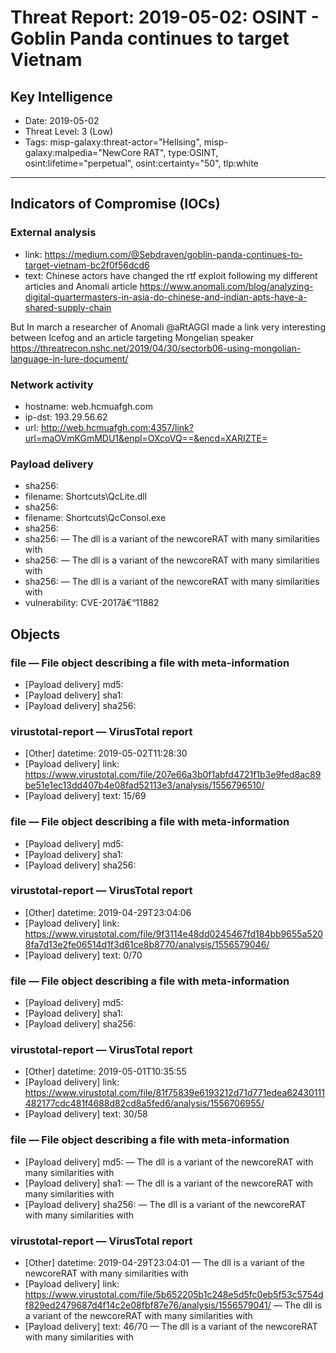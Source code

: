 # Threat Report: 2019-05-02: OSINT - Goblin Panda continues to target Vietnam


## Key Intelligence
* Date: 2019-05-02
* Threat Level: 3 (Low)
* Tags: misp-galaxy:threat-actor="Hellsing", misp-galaxy:malpedia="NewCore RAT", type:OSINT, osint:lifetime="perpetual", osint:certainty="50", tlp:white

---

## Indicators of Compromise (IOCs)
### External analysis
* link: https://medium.com/@Sebdraven/goblin-panda-continues-to-target-vietnam-bc2f0f56dcd6
* text: Chinese actors have changed the rtf exploit following my different articles and Anomali article https://www.anomali.com/blog/analyzing-digital-quartermasters-in-asia-do-chinese-and-indian-apts-have-a-shared-supply-chain

But In march a researcher of Anomali @aRtAGGI made a link very interesting between Icefog and an article targeting Mongelian speaker https://threatrecon.nshc.net/2019/04/30/sectorb06-using-mongolian-language-in-lure-document/

### Network activity
* hostname: web.hcmuafgh.com
* ip-dst: 193.29.56.62
* url: http://web.hcmuafgh.com:4357/link?url=maOVmKGmMDU1&enpl=OXcoVQ==&encd=XARIZTE=

### Payload delivery
* sha256: <sha256>
* filename: Shortcuts\QcLite.dll
* sha256: <sha256>
* filename: Shortcuts\QcConsol.exe
* sha256: <sha256>
* sha256: <sha256> — The dll is a variant of the newcoreRAT with many similarities with
* sha256: <sha256> — The dll is a variant of the newcoreRAT with many similarities with
* sha256: <sha256> — The dll is a variant of the newcoreRAT with many similarities with
* vulnerability: CVE-2017â€“11882

## Objects
### file — File object describing a file with meta-information
* [Payload delivery] md5: <md5>
* [Payload delivery] sha1: <sha1>
* [Payload delivery] sha256: <sha256>

### virustotal-report — VirusTotal report
* [Other] datetime: 2019-05-02T11:28:30
* [Payload delivery] link: https://www.virustotal.com/file/207e66a3b0f1abfd4721f1b3e9fed8ac89be51e1ec13dd407b4e08fad52113e3/analysis/1556796510/
* [Payload delivery] text: 15/69

### file — File object describing a file with meta-information
* [Payload delivery] md5: <md5>
* [Payload delivery] sha1: <sha1>
* [Payload delivery] sha256: <sha256>

### virustotal-report — VirusTotal report
* [Other] datetime: 2019-04-29T23:04:06
* [Payload delivery] link: https://www.virustotal.com/file/9f3114e48dd0245467fd184bb9655a5208fa7d13e2fe06514d1f3d61ce8b8770/analysis/1556579046/
* [Payload delivery] text: 0/70

### file — File object describing a file with meta-information
* [Payload delivery] md5: <md5>
* [Payload delivery] sha1: <sha1>
* [Payload delivery] sha256: <sha256>

### virustotal-report — VirusTotal report
* [Other] datetime: 2019-05-01T10:35:55
* [Payload delivery] link: https://www.virustotal.com/file/81f75839e6193212d71d771edea62430111482177cdc481f4688d82cd8a5fed6/analysis/1556706955/
* [Payload delivery] text: 30/58

### file — File object describing a file with meta-information
* [Payload delivery] md5: <md5> — The dll is a variant of the newcoreRAT with many similarities with
* [Payload delivery] sha1: <sha1> — The dll is a variant of the newcoreRAT with many similarities with
* [Payload delivery] sha256: <sha256> — The dll is a variant of the newcoreRAT with many similarities with

### virustotal-report — VirusTotal report
* [Other] datetime: 2019-04-29T23:04:01 — The dll is a variant of the newcoreRAT with many similarities with
* [Payload delivery] link: https://www.virustotal.com/file/5b652205b1c248e5d5fc0eb5f53c5754df829ed2479687d4f14c2e08fbf87e76/analysis/1556579041/ — The dll is a variant of the newcoreRAT with many similarities with
* [Payload delivery] text: 46/70 — The dll is a variant of the newcoreRAT with many similarities with
